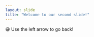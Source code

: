 ```yaml
---
layout: slide
title: "Welcome to our second slide!"
---
```

:grinning:
Use the left arrow to go back!

